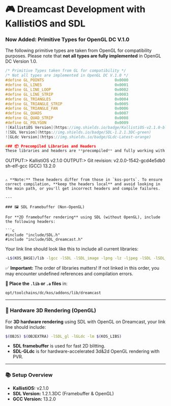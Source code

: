 
# 🎮 Dreamcast Development with KallistiOS and SDL
### Now Added: Primitive Types for OpenGL DC V.1.0

The following primitive types are taken from OpenGL for compatibility purposes. Please note that **not all types are fully implemented** in OpenGL DC Version 1.0.

```c
/* Primitive Types taken from GL for compatibility */
/* Not all types are implemented in OpenGL DC V.1.0 */
#define GL_POINTS                               0x0000
#define GL_LINES                                0x0001
#define GL_LINE_LOOP                            0x0002
#define GL_LINE_STRIP                           0x0003
#define GL_TRIANGLES                            0x0004
#define GL_TRIANGLE_STRIP                       0x0005
#define GL_TRIANGLE_FAN                         0x0006
#define GL_QUADS                                0x0007
#define GL_QUAD_STRIP                           0x0008
#define GL_POLYGON                              0x0009
![KallistiOS Version](https://img.shields.io/badge/KallistiOS-v2.1.0-blue)
![SDL Version](https://img.shields.io/badge/SDL-1.2.1.3DC-green)
![GLdc Version](https://img.shields.io/badge/GLdc-Latest-orange)

### 📦 Precompiled Libraries and Headers
These libraries and headers are **precompiled** and fully working with the following setup:

```
OUTPUT:> KallistiOS v2.1.0
OUTPUT:> Git revision: v2.0.0-1542-gcd4e5db0  
         sh-elf-gcc (GCC) 13.2.0
```

⚠️ **Note:** These headers differ from those in `kos-ports`. To ensure correct compilation, **keep the headers local** and avoid looking in the main path, or you'll get incorrect headers and compile failures.

---

### 🖼️ SDL Framebuffer (Non-OpenGL)

For **2D framebuffer rendering** using SDL (without OpenGL), include the following headers:

```c
#include "include/SDL.h"
#include "include/SDL_dreamcast.h"
```

Your link line should look like this to include all current libraries:

```bash
-L$(KOS_BASE)/lib -lgcc -lSDL -lSDL_image -lpng -lz -ljpeg -lSDL -lSDL_mixer_126 -loggvorbisplay -ltremor -lm $(KOS_LIBS)
```

✅ **Important:** The order of libraries matters! If not linked in this order, you may encounter undefined references and compilation errors.

**📁 Place the `.lib` or `.a` files** in:
```
opt/toolchains/dc/kos/addons/lib/dreamcast
```

---

### 🎨 Hardware 3D Rendering (OpenGL)

For **3D hardware rendering** using SDL with OpenGL on Dreamcast, your link line should include:

```bash
$(OBJS) $(OBJEXTRA) -lSDL_gl -lGLdc -lm $(KOS_LIBS)
```

- **SDL framebuffer** is used for fast 2D blitting.
- **SDL-GLdc** is for hardware-accelerated 3d&2d OpenGL rendering with PVR.

---

### 📚 Setup Overview

- **KallistiOS:** v2.1.0
- **SDL Version:** 1.2.1.3DC (Framebuffer & OpenGL)
- **GCC Version:** 13.2.0

